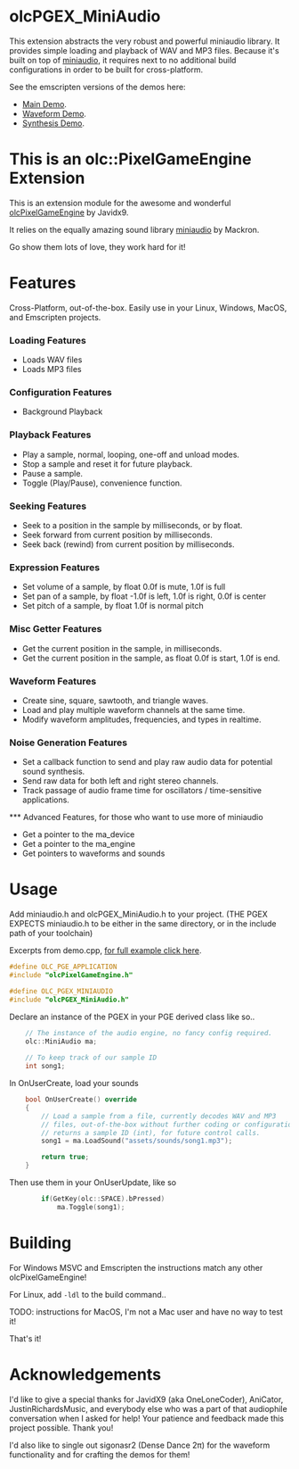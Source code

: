 # olcPGEX_MiniAudio

This extension abstracts the very robust and powerful miniaudio
library. It provides simple loading and playback of WAV and MP3
files. Because it's built on top of [miniaudio](https://miniaud.io), it requires next
to no additional build configurations in order to be built
for cross-platform.

See the emscripten versions of the demos here:
* [Main Demo](https://www.moros1138.com/demos/olcPGEX_MiniAudio/).
* [Waveform Demo](https://www.moros1138.com/demos/olcPGEX_MiniAudio/demo_waveform.html).
* [Synthesis Demo](https://www.moros1138.com/demos/olcPGEX_MiniAudio/demo_synthesis.html).

# This is an olc::PixelGameEngine Extension

This is an extension module for the awesome and wonderful [olcPixelGameEngine](https://github.com/OneLoneCoder/olcPixelGameEngine) by Javidx9.

It relies on the equally amazing sound library [miniaudio](https://miniaud.io) by Mackron.

Go show them lots of love, they work hard for it!

# Features

Cross-Platform, out-of-the-box. Easily use in your Linux, Windows, MacOS, and Emscripten projects.

### Loading Features
* Loads WAV files
* Loads MP3 files

### Configuration Features
* Background Playback

### Playback Features
* Play a sample, normal, looping, one-off and unload modes.
* Stop a sample and reset it for future playback.
* Pause a sample.
* Toggle (Play/Pause), convenience function.

### Seeking Features
* Seek to a position in the sample by milliseconds, or by float.
* Seek forward from current position by milliseconds.
* Seek back (rewind) from current position by milliseconds.

### Expression Features
* Set volume of a sample, by float 0.0f is mute, 1.0f is full
* Set pan of a sample, by float -1.0f is left, 1.0f is right, 0.0f is center
* Set pitch of a sample, by float 1.0f is normal pitch

### Misc Getter Features
* Get the current position in the sample, in milliseconds.
* Get the current position in the sample, as float 0.0f is start, 1.0f is end.

### Waveform Features
* Create sine, square, sawtooth, and triangle waves.
* Load and play multiple waveform channels at the same time.
* Modify waveform amplitudes, frequencies, and types in realtime.

### Noise Generation Features
* Set a callback function to send and play raw audio data for potential sound synthesis.
* Send raw data for both left and right stereo channels.
* Track passage of audio frame time for oscillators / time-sensitive applications.

*** Advanced Features, for those who want to use more of miniaudio
* Get a pointer to the ma_device
* Get a pointer to the ma_engine
* Get pointers to waveforms and sounds

# Usage

Add miniaudio.h and olcPGEX_MiniAudio.h to your project. (THE PGEX EXPECTS miniaudio.h to be either in the same directory, or in the include path of your toolchain)

Excerpts from demo.cpp, [for full example click here](demo/demo.cpp).


```cpp
#define OLC_PGE_APPLICATION
#include "olcPixelGameEngine.h"

#define OLC_PGEX_MINIAUDIO
#include "olcPGEX_MiniAudio.h"
```

Declare an instance of the PGEX in your PGE derived class like so..

```cpp
    // The instance of the audio engine, no fancy config required.
    olc::MiniAudio ma;
    
    // To keep track of our sample ID
    int song1;
```

In OnUserCreate, load your sounds

```cpp
    bool OnUserCreate() override
    {
        // Load a sample from a file, currently decodes WAV and MP3
        // files, out-of-the-box without further coding or configuration.
        // returns a sample ID (int), for future control calls.
        song1 = ma.LoadSound("assets/sounds/song1.mp3");

        return true;
    }
```

Then use them in your OnUserUpdate, like so

```cpp
        if(GetKey(olc::SPACE).bPressed)
            ma.Toggle(song1);
```
# Building

For Windows MSVC and Emscripten the instructions match any other olcPixelGameEngine!

For Linux, add ``-ldl`` to the build command..

TODO: instructions for MacOS, I'm not a Mac user and have no way to test it!

That's it!

# Acknowledgements

I'd like to give a special thanks for JavidX9 (aka OneLoneCoder), AniCator, JustinRichardsMusic, and everybody else who was a part of that audiophile conversation when I asked for help! Your patience and feedback made this project possible. Thank you!

I'd also like to single out sigonasr2 (Dense Dance 2π) for the waveform functionality and for crafting the demos for them!
